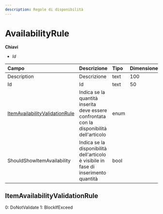 ```yaml
---
description: Regole di disponibilità
---
```


# AvailabilityRule

**Chiavi**

* _Id_

| Campo | Descrizione | Tipo | Dimensione |
| :--- | :--- | :--- | :--- |
| Description | Descrizione | text | 100 |
| Id | Id | text | 50 |
| [ItemAvailabilityValidationRule](availabilityrule.md#itemavailabilityvalidationrule) | Indica se la quantità inserita deve essere confrontata con la disponibilità dell'articolo | enum |  |
| ShouldShowItemAvailability | Indica se la disponibilità dell'articolo è visibile in fase di inserimento quantità | bool |  |
## ItemAvailabilityValidationRule

0: DoNotValidate
1: BlockIfExceed

